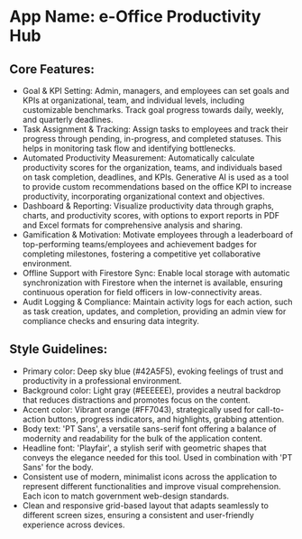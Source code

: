 # **App Name**: e-Office Productivity Hub

## Core Features:

- Goal & KPI Setting: Admin, managers, and employees can set goals and KPIs at organizational, team, and individual levels, including customizable benchmarks. Track goal progress towards daily, weekly, and quarterly deadlines.
- Task Assignment & Tracking: Assign tasks to employees and track their progress through pending, in-progress, and completed statuses. This helps in monitoring task flow and identifying bottlenecks.
- Automated Productivity Measurement: Automatically calculate productivity scores for the organization, teams, and individuals based on task completion, deadlines, and KPIs. Generative AI is used as a tool to provide custom recommendations based on the office KPI to increase productivity, incorporating organizational context and objectives. 
- Dashboard & Reporting: Visualize productivity data through graphs, charts, and productivity scores, with options to export reports in PDF and Excel formats for comprehensive analysis and sharing.
- Gamification & Motivation: Motivate employees through a leaderboard of top-performing teams/employees and achievement badges for completing milestones, fostering a competitive yet collaborative environment.
- Offline Support with Firestore Sync: Enable local storage with automatic synchronization with Firestore when the internet is available, ensuring continuous operation for field officers in low-connectivity areas.
- Audit Logging & Compliance: Maintain activity logs for each action, such as task creation, updates, and completion, providing an admin view for compliance checks and ensuring data integrity.

## Style Guidelines:

- Primary color: Deep sky blue (#42A5F5), evoking feelings of trust and productivity in a professional environment.
- Background color: Light gray (#EEEEEE), provides a neutral backdrop that reduces distractions and promotes focus on the content.
- Accent color: Vibrant orange (#FF7043), strategically used for call-to-action buttons, progress indicators, and highlights, grabbing attention.
- Body text: 'PT Sans', a versatile sans-serif font offering a balance of modernity and readability for the bulk of the application content.
- Headline font: 'Playfair', a stylish serif with geometric shapes that conveys the elegance needed for this tool. Used in combination with 'PT Sans' for the body.
- Consistent use of modern, minimalist icons across the application to represent different functionalities and improve visual comprehension. Each icon to match government web-design standards.
- Clean and responsive grid-based layout that adapts seamlessly to different screen sizes, ensuring a consistent and user-friendly experience across devices.